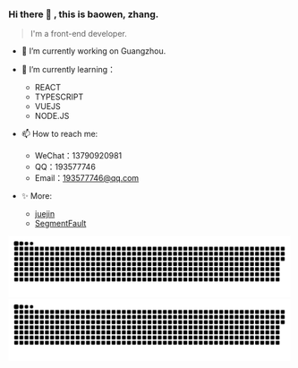 ### Hi there 👋 , this is baowen, zhang.

> I'm a front-end developer.
 
- 🔭 I’m currently working on Guangzhou.
- 🌱 I’m currently learning：
  - REACT
  - TYPESCRIPT
  - VUEJS
  - NODE.JS

- 📫 How to reach me:
  - WeChat：13790920981
  - QQ：193577746
  - Email：193577746@qq.com
- ✨ More:
   - [juejin](https://juejin.cn/user/1239904848718135)
   - [SegmentFault](https://segmentfault.com/u/kyriewen)

![light](https://raw.githubusercontent.com/zbw-zbw/zbw-zbw/output/github-contribution-grid-snake.svg#gh-light-mode-only)
![dark](https://raw.githubusercontent.com/zbw-zbw/zbw-zbw/output/github-contribution-grid-snake-dark.svg#gh-dark-mode-only)
